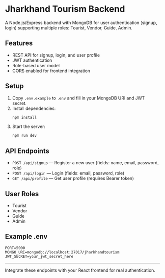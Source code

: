 # Jharkhand Tourism Backend

A Node.js/Express backend with MongoDB for user authentication (signup, login) supporting multiple roles: Tourist, Vendor, Guide, Admin.

## Features
- REST API for signup, login, and user profile
- JWT authentication
- Role-based user model
- CORS enabled for frontend integration

## Setup
1. Copy `.env.example` to `.env` and fill in your MongoDB URI and JWT secret.
2. Install dependencies:
   ```sh
   npm install
   ```
3. Start the server:
   ```sh
   npm run dev
   ```

## API Endpoints
- `POST /api/signup` — Register a new user (fields: name, email, password, role)
- `POST /api/login` — Login (fields: email, password, role)
- `GET /api/profile` — Get user profile (requires Bearer token)

## User Roles
- Tourist
- Vendor
- Guide
- Admin

## Example .env
```
PORT=5000
MONGO_URI=mongodb://localhost:27017/jharkhandtourism
JWT_SECRET=your_jwt_secret_here
```

---

Integrate these endpoints with your React frontend for real authentication.
